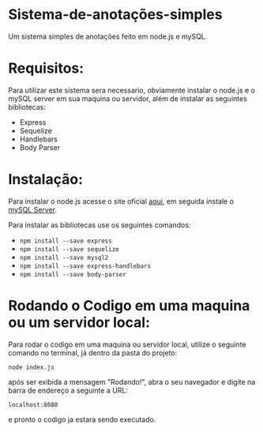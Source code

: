 # Sistema-de-anotações-simples
Um sistema simples de anotações feito em node.js e mySQL.

# Requisitos:
Para utilizar este sistema sera necessario, obviamente instalar o node.js e o mySQL server em sua maquina ou servidor, além de instalar as 
seguintes bibliotecas:

- Express
- Sequelize
- Handlebars
- Body Parser

# Instalação:
Para instalar o node.js acesse o site oficial [aqui](https://nodejs.org/), em seguida instale o [mySQL Server](http://mysql.com).

Para instalar as bibliotecas use os seguintes comandos:

- `npm install --save express`
- `npm install --save sequelize`
- `npm install --save mysql2`
- `npm install --save express-handlebars`
- `npm install --save body-parser`

# Rodando o Codigo em uma maquina ou um servidor local:
Para rodar o codigo em uma maquina ou servidor local, utilize o seguinte comando no terminal, já dentro da pasta do projeto:

`node index.js`

após ser exibida a mensagem "Rodando!", abra o seu navegador e digite na barra de endereço a seguinte a URL:

`localhost:8080`

e pronto o codigo ja estara sendo executado.
